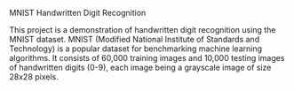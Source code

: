 MNIST Handwritten Digit Recognition 

This project is a demonstration of handwritten digit recognition using the MNIST dataset. MNIST (Modified National Institute of Standards and Technology) is a popular dataset for benchmarking machine learning algorithms. It consists of 60,000 training images and 10,000 testing images of handwritten digits (0-9), each image being a grayscale image of size 28x28 pixels.
